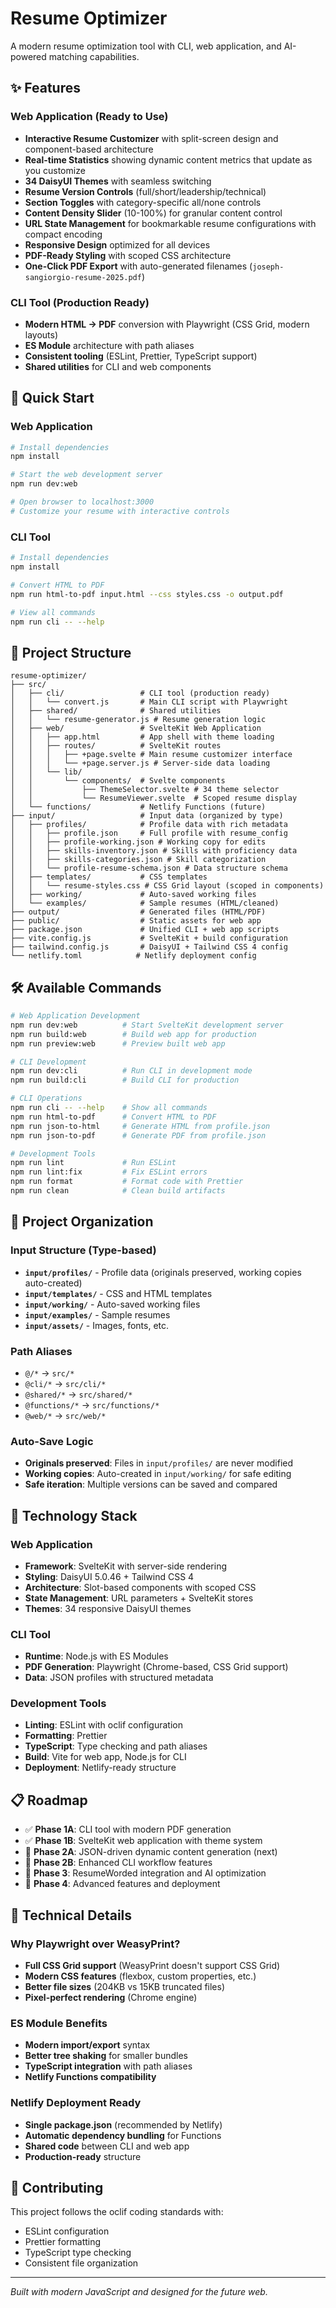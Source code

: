 # Resume Optimizer

A modern resume optimization tool with CLI, web application, and AI-powered matching capabilities.

## ✨ Features

### Web Application (Ready to Use)
- **Interactive Resume Customizer** with split-screen design and component-based architecture
- **Real-time Statistics** showing dynamic content metrics that update as you customize
- **34 DaisyUI Themes** with seamless switching
- **Resume Version Controls** (full/short/leadership/technical)
- **Section Toggles** with category-specific all/none controls
- **Content Density Slider** (10-100%) for granular content control
- **URL State Management** for bookmarkable resume configurations with compact encoding
- **Responsive Design** optimized for all devices
- **PDF-Ready Styling** with scoped CSS architecture
- **One-Click PDF Export** with auto-generated filenames (`joseph-sangiorgio-resume-2025.pdf`)

### CLI Tool (Production Ready)
- **Modern HTML → PDF** conversion with Playwright (CSS Grid, modern layouts)
- **ES Module** architecture with path aliases
- **Consistent tooling** (ESLint, Prettier, TypeScript support)
- **Shared utilities** for CLI and web components

## 🚀 Quick Start

### Web Application
```bash
# Install dependencies
npm install

# Start the web development server
npm run dev:web

# Open browser to localhost:3000
# Customize your resume with interactive controls
```

### CLI Tool
```bash
# Install dependencies
npm install

# Convert HTML to PDF
npm run html-to-pdf input.html --css styles.css -o output.pdf

# View all commands
npm run cli -- --help
```

## 📁 Project Structure

```
resume-optimizer/
├── src/
│   ├── cli/                 # CLI tool (production ready)
│   │   └── convert.js       # Main CLI script with Playwright
│   ├── shared/              # Shared utilities
│   │   └── resume-generator.js # Resume generation logic
│   ├── web/                 # SvelteKit Web Application
│   │   ├── app.html         # App shell with theme loading
│   │   ├── routes/          # SvelteKit routes
│   │   │   ├── +page.svelte # Main resume customizer interface
│   │   │   └── +page.server.js # Server-side data loading
│   │   └── lib/
│   │       └── components/  # Svelte components
│   │           ├── ThemeSelector.svelte # 34 theme selector
│   │           └── ResumeViewer.svelte  # Scoped resume display
│   └── functions/           # Netlify Functions (future)
├── input/                   # Input data (organized by type)
│   ├── profiles/            # Profile data with rich metadata
│   │   ├── profile.json     # Full profile with resume_config
│   │   ├── profile-working.json # Working copy for edits
│   │   ├── skills-inventory.json # Skills with proficiency data
│   │   ├── skills-categories.json # Skill categorization
│   │   └── profile-resume-schema.json # Data structure schema
│   ├── templates/           # CSS templates
│   │   └── resume-styles.css # CSS Grid layout (scoped in components)
│   ├── working/             # Auto-saved working files
│   └── examples/            # Sample resumes (HTML/cleaned)
├── output/                  # Generated files (HTML/PDF)
├── public/                  # Static assets for web app
├── package.json             # Unified CLI + web app scripts
├── vite.config.js           # SvelteKit + build configuration
├── tailwind.config.js       # DaisyUI + Tailwind CSS 4 config
└── netlify.toml            # Netlify deployment config
```

## 🛠️ Available Commands

```bash
# Web Application Development
npm run dev:web          # Start SvelteKit development server
npm run build:web        # Build web app for production
npm run preview:web      # Preview built web app

# CLI Development
npm run dev:cli          # Run CLI in development mode
npm run build:cli        # Build CLI for production

# CLI Operations
npm run cli -- --help    # Show all commands
npm run html-to-pdf      # Convert HTML to PDF
npm run json-to-html     # Generate HTML from profile.json
npm run json-to-pdf      # Generate PDF from profile.json

# Development Tools
npm run lint             # Run ESLint
npm run lint:fix         # Fix ESLint errors
npm run format           # Format code with Prettier
npm run clean            # Clean build artifacts
```

## 🎯 Project Organization

### Input Structure (Type-based)
- **`input/profiles/`** - Profile data (originals preserved, working copies auto-created)
- **`input/templates/`** - CSS and HTML templates
- **`input/working/`** - Auto-saved working files
- **`input/examples/`** - Sample resumes
- **`input/assets/`** - Images, fonts, etc.

### Path Aliases
- `@/*` → `src/*`
- `@cli/*` → `src/cli/*`
- `@shared/*` → `src/shared/*`
- `@functions/*` → `src/functions/*`
- `@web/*` → `src/web/*`

### Auto-Save Logic
- **Originals preserved**: Files in `input/profiles/` are never modified
- **Working copies**: Auto-created in `input/working/` for safe editing
- **Safe iteration**: Multiple versions can be saved and compared

## 🚀 Technology Stack

### Web Application
- **Framework**: SvelteKit with server-side rendering
- **Styling**: DaisyUI 5.0.46 + Tailwind CSS 4 
- **Architecture**: Slot-based components with scoped CSS
- **State Management**: URL parameters + SvelteKit stores
- **Themes**: 34 responsive DaisyUI themes

### CLI Tool  
- **Runtime**: Node.js with ES Modules
- **PDF Generation**: Playwright (Chrome-based, CSS Grid support)
- **Data**: JSON profiles with structured metadata

### Development Tools
- **Linting**: ESLint with oclif configuration
- **Formatting**: Prettier
- **TypeScript**: Type checking and path aliases
- **Build**: Vite for web app, Node.js for CLI
- **Deployment**: Netlify-ready structure

## 📋 Roadmap

- ✅ **Phase 1A**: CLI tool with modern PDF generation
- ✅ **Phase 1B**: SvelteKit web application with theme system
- 🎯 **Phase 2A**: JSON-driven dynamic content generation (next)
- 🔮 **Phase 2B**: Enhanced CLI workflow features  
- 🔮 **Phase 3**: ResumeWorded integration and AI optimization
- 🔮 **Phase 4**: Advanced features and deployment

## 🔧 Technical Details

### Why Playwright over WeasyPrint?
- **Full CSS Grid support** (WeasyPrint doesn't support CSS Grid)
- **Modern CSS features** (flexbox, custom properties, etc.)
- **Better file sizes** (204KB vs 15KB truncated files)
- **Pixel-perfect rendering** (Chrome engine)

### ES Module Benefits
- **Modern import/export** syntax
- **Better tree shaking** for smaller bundles
- **TypeScript integration** with path aliases
- **Netlify Functions compatibility**

### Netlify Deployment Ready
- **Single package.json** (recommended by Netlify)
- **Automatic dependency bundling** for Functions
- **Shared code** between CLI and web app
- **Production-ready** structure

## 🤝 Contributing

This project follows the oclif coding standards with:
- ESLint configuration
- Prettier formatting
- TypeScript type checking
- Consistent file organization

---

*Built with modern JavaScript and designed for the future web.*
